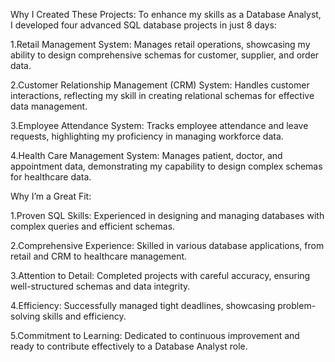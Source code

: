 Why I Created These Projects:
To enhance my skills as a Database Analyst, I developed four advanced SQL database projects in just 8 days:

1.Retail Management System: Manages retail operations, showcasing my ability to design comprehensive schemas for customer, supplier, and order data.

2.Customer Relationship Management (CRM) System: Handles customer interactions, reflecting my skill in creating relational schemas for effective data management.

3.Employee Attendance System: Tracks employee attendance and leave requests, highlighting my proficiency in managing workforce data.

4.Health Care Management System: Manages patient, doctor, and appointment data, demonstrating my capability to design complex schemas for healthcare data.


Why I’m a Great Fit:

1.Proven SQL Skills: Experienced in designing and managing databases with complex queries and efficient schemas.

2.Comprehensive Experience: Skilled in various database applications, from retail and CRM to healthcare management.

3.Attention to Detail: Completed projects with careful accuracy, ensuring well-structured schemas and data integrity.

4.Efficiency: Successfully managed tight deadlines, showcasing problem-solving skills and efficiency.

5.Commitment to Learning: Dedicated to continuous improvement and ready to contribute effectively to a Database Analyst role.
